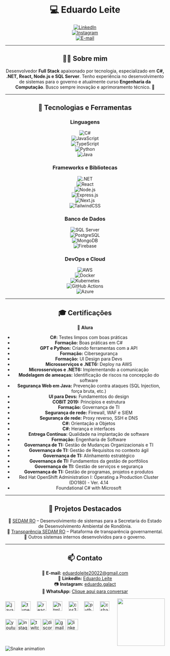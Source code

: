 <div align="center">

# 💻 Eduardo Leite  

[![LinkedIn](https://img.shields.io/badge/LinkedIn-eduardoleite-blue?style=for-the-badge&logo=linkedin)](https://www.linkedin.com/in/eduardo-leite-22b039243/)  
[![Instagram](https://img.shields.io/badge/Instagram-@eduardo.galact-purple?style=for-the-badge&logo=instagram)](https://www.instagram.com/eduardo.galact/)  
[![E-mail](https://img.shields.io/badge/Email-eduardoleite20022@gmail.com-red?style=for-the-badge&logo=gmail)](mailto:eduardoleite20022@gmail.com)  

</div>

---

<div align="center">

## 👨‍💻 Sobre mim  

Desenvolvedor **Full Stack** apaixonado por tecnologia, especializado em **C#, .NET, React, Node.js e SQL Server**. Tenho experiência no desenvolvimento de sistemas para o governo e atualmente curso **Engenharia da Computação**. Busco sempre inovação e aprimoramento técnico. 🚀  

</div>

---

<div align="center">

## 🚀 Tecnologias e Ferramentas  

### **Linguagens**  
![C#](https://img.shields.io/badge/C%23-239120?style=for-the-badge&logo=c-sharp&logoColor=white)  
![JavaScript](https://img.shields.io/badge/JavaScript-F7DF1E?style=for-the-badge&logo=javascript&logoColor=black)  
![TypeScript](https://img.shields.io/badge/TypeScript-007ACC?style=for-the-badge&logo=typescript&logoColor=white)  
![Python](https://img.shields.io/badge/Python-3776AB?style=for-the-badge&logo=python&logoColor=white)  
![Java](https://img.shields.io/badge/Java-007396?style=for-the-badge&logo=java&logoColor=white)  

### **Frameworks e Bibliotecas**  
![.NET](https://img.shields.io/badge/.NET-512BD4?style=for-the-badge&logo=dotnet&logoColor=white)  
![React](https://img.shields.io/badge/React-20232A?style=for-the-badge&logo=react&logoColor=61DAFB)  
![Node.js](https://img.shields.io/badge/Node.js-43853D?style=for-the-badge&logo=node-dot-js&logoColor=white)  
![Express.js](https://img.shields.io/badge/Express.js-000000?style=for-the-badge&logo=express&logoColor=white)  
![Next.js](https://img.shields.io/badge/Next.js-000000?style=for-the-badge&logo=next.js&logoColor=white)  
![TailwindCSS](https://img.shields.io/badge/Tailwind_CSS-38B2AC?style=for-the-badge&logo=tailwind-css&logoColor=white)  

### **Banco de Dados**  
![SQL Server](https://img.shields.io/badge/SQL_Server-CC2927?style=for-the-badge&logo=microsoft-sql-server&logoColor=white)  
![PostgreSQL](https://img.shields.io/badge/PostgreSQL-336791?style=for-the-badge&logo=postgresql&logoColor=white)  
![MongoDB](https://img.shields.io/badge/MongoDB-47A248?style=for-the-badge&logo=mongodb&logoColor=white)  
![Firebase](https://img.shields.io/badge/Firebase-FFCA28?style=for-the-badge&logo=firebase&logoColor=black)  

### **DevOps e Cloud**  
![AWS](https://img.shields.io/badge/AWS-232F3E?style=for-the-badge&logo=amazon-aws&logoColor=white)  
![Docker](https://img.shields.io/badge/Docker-2496ED?style=for-the-badge&logo=docker&logoColor=white)  
![Kubernetes](https://img.shields.io/badge/Kubernetes-326CE5?style=for-the-badge&logo=kubernetes&logoColor=white)  
![GitHub Actions](https://img.shields.io/badge/GitHub_Actions-2088FF?style=for-the-badge&logo=github-actions&logoColor=white)  
![Azure](https://img.shields.io/badge/Azure-0078D4?style=for-the-badge&logo=microsoft-azure&logoColor=white)  

</div>

---

<div align="center">

## 🎓 Certificações  

📌 **Alura**  

- **C#:** Testes limpos com boas práticas  
- **Formação:** Boas práticas em C#  
- **GPT e Python:** Criando ferramentas com a API  
- **Formação:** Cibersegurança  
- **Formação:** UI Design para Devs  
- **Microsserviços e .NET6:** Deploy na AWS  
- **Microsserviços e .NET6:** Implementando a comunicação  
- **Modelagem de ameaças:** Identificação de riscos na concepção do software  
- **Segurança Web em Java:** Prevenção contra ataques (SQL Injection, força bruta, etc.)  
- **UI para Devs:** Fundamentos do design  
- **COBIT 2019:** Princípios e estrutura  
- **Formação:** Governança de TI  
- **Segurança de rede:** Firewall, WAF e SIEM  
- **Segurança de rede:** Proxy reverso, SSH e DNS  
- **C#:** Orientação a Objetos  
- **C#:** Herança e interfaces  
- **Entrega Contínua:** Qualidade na implantação de software  
- **Formação:** Engenharia de Software  
- **Governança de TI:** Gestão de Mudanças Organizacionais e TI  
- **Governança de TI:** Gestão de Requisitos no contexto ágil  
- **Governança de TI:** Alinhamento estratégico  
- **Governança de TI:** Fundamentos da gestão de portfólios  
- **Governança de TI:** Gestão de serviços e segurança  
- **Governança de TI:** Gestão de programas, projetos e produtos
- Red Hat OpenShift Administration I: Operating a Production Cluster (DO180) - Ver. 4.14
- Foundational C# with Microsoft

</div>

---

<div align="center">

## 📌 Projetos Destacados  

🔹 [SEDAM RO](https://www.sedam.ro.gov.br/) – Desenvolvimento de sistemas para a Secretaria do Estado de Desenvolvimento Ambiental de Rondônia.  
🔹 [Transparência SEDAM RO](https://transparencia.sedam.ro.gov.br/) – Plataforma de transparência governamental.  
🔹 Outros sistemas internos desenvolvidos para o governo.  

</div>

---

<div align="center">

## 📫 Contato  

📧 **E-mail:** [eduardoleite20022@gmail.com](mailto:eduardoleite20022@gmail.com)  
💼 **LinkedIn:** [Eduardo Leite](https://www.linkedin.com/in/eduardo-leite-22b039243/)  
📷 **Instagram:** [eduardo.galact](https://www.instagram.com/eduardo.galact/)  
📱 **WhatsApp:** [Clique aqui para conversar](https://wa.me/5569992041145)  


</div>


<img align="right" height="150" src="https://i.imgflip.com/2xyn84.jpg"  />

###

<div align="left">
  <img src="https://cdn.jsdelivr.net/gh/devicons/devicon/icons/javascript/javascript-original.svg" height="30" alt="javascript logo"  />
  <img width="12" />
  <img src="https://cdn.jsdelivr.net/gh/devicons/devicon/icons/typescript/typescript-original.svg" height="30" alt="typescript logo"  />
  <img width="12" />
  <img src="https://cdn.jsdelivr.net/gh/devicons/devicon/icons/react/react-original.svg" height="30" alt="react logo"  />
  <img width="12" />
  <img src="https://cdn.jsdelivr.net/gh/devicons/devicon/icons/html5/html5-original.svg" height="30" alt="html5 logo"  />
  <img width="12" />
  <img src="https://cdn.jsdelivr.net/gh/devicons/devicon/icons/css3/css3-original.svg" height="30" alt="css3 logo"  />
  <img width="12" />
  <img src="https://cdn.jsdelivr.net/gh/devicons/devicon/icons/python/python-original.svg" height="30" alt="python logo"  />
  <img width="12" />
  <img src="https://cdn.jsdelivr.net/gh/devicons/devicon/icons/csharp/csharp-original.svg" height="30" alt="csharp logo"  />
</div>

###

<div align="left">
  <img src="https://img.shields.io/static/v1?message=Youtube&logo=youtube&label=&color=FF0000&logoColor=white&labelColor=&style=for-the-badge" height="35" alt="youtube logo"  />
  <img src="https://img.shields.io/static/v1?message=Instagram&logo=instagram&label=&color=E4405F&logoColor=white&labelColor=&style=for-the-badge" height="35" alt="instagram logo"  />
  <img src="https://img.shields.io/static/v1?message=Twitch&logo=twitch&label=&color=9146FF&logoColor=white&labelColor=&style=for-the-badge" height="35" alt="twitch logo"  />
  <img src="https://img.shields.io/static/v1?message=Discord&logo=discord&label=&color=7289DA&logoColor=white&labelColor=&style=for-the-badge" height="35" alt="discord logo"  />
  <img src="https://img.shields.io/static/v1?message=Gmail&logo=gmail&label=&color=D14836&logoColor=white&labelColor=&style=for-the-badge" height="35" alt="gmail logo"  />
  <img src="https://img.shields.io/static/v1?message=LinkedIn&logo=linkedin&label=&color=0077B5&logoColor=white&labelColor=&style=for-the-badge" height="35" alt="linkedin logo"  />
</div>

###

<br clear="both">

<img src="https://raw.githubusercontent.com/maurodesouza/maurodesouza/output/snake.svg" alt="Snake animation" />

###
